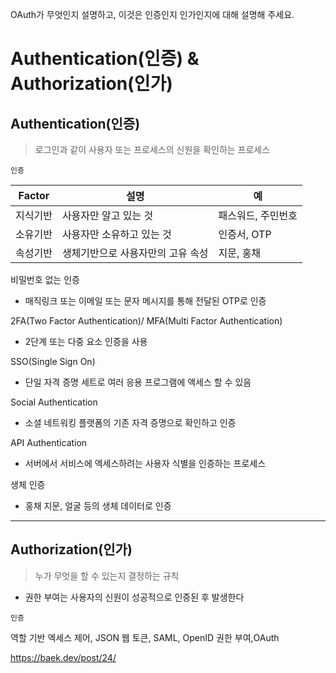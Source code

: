 OAuth가 무엇인지 설명하고, 이것은 인증인지 인가인지에 대해 설명해 주세요.

# Authentication(인증) & Authorization(인가)

## Authentication(인증)

> 로그인과 같이 사용자 또는 프로세스의 신원을 확인하는 프로세스

`인증`

|  Factor  | 설명                              | 예                 |
| :------: | --------------------------------- | ------------------ |
| 지식기반 | 사용자만 알고 있는 것             | 패스워드, 주민번호 |
| 소유기반 | 사용자만 소유하고 있는 것         | 인증서, OTP        |
| 속성기반 | 생체기반으로 사용자만의 고유 속성 | 지문, 홍채         |

비밀번호 없는 인증

- 매직링크 또는 이메일 또는 문자 메시지를 통해 전달된 OTP로 인증

2FA(Two Factor Authentication)/ MFA(Multi Factor Authentication)

- 2단계 또는 다중 요소 인증을 사용

SSO(Single Sign On)

- 단일 자격 증명 세트로 여러 응용 프로그램에 액세스 할 수 있음

Social Authentication

- 소셜 네트워킹 플랫폼의 기존 자격 증명으로 확인하고 인증

API Authentication

- 서버에서 서비스에 엑세스하려는 사용자 식별을 인증하는 프로세스

생체 인증

- 홍채 지문, 얼굴 등의 생체 데이터로 인증

---

## Authorization(인가)

> 누가 무엇을 할 수 있는지 결정하는 규칙

- 권한 부여는 사용자의 신원이 성공적으로 인증된 후 발생한다

`인증`

역할 기반 엑세스 제어, JSON 웹 토큰, SAML, OpenID 권한 부여,OAuth

https://baek.dev/post/24/
